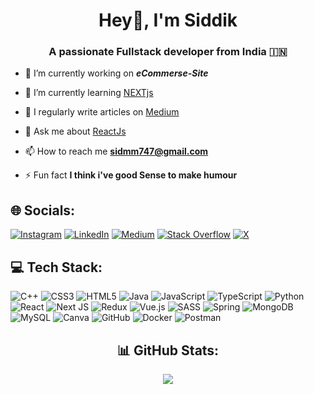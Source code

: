 <h1 align="center">Hey👋, I'm Siddik</h1>
<h3 align="center">A passionate Fullstack developer from India 🇮🇳</h3>

- 🔭 I’m currently working on ***eCommerse-Site***

- 🌱 I’m currently learning [NEXTjs](https://nextjs.org/)

- 📝 I regularly write articles on [Medium](Medium)

- 💬 Ask me about [ReactJs](https://react.dev)

- 📫 How to reach me **sidmm747@gmail.com**

- ⚡ Fun fact **I think i've good Sense to make humour**

## 🌐 Socials:
[![Instagram](https://img.shields.io/badge/Instagram-%23E4405F.svg?logo=Instagram&logoColor=white)](https://instagram.com/__Sid.m) [![LinkedIn](https://img.shields.io/badge/LinkedIn-%230077B5.svg?logo=linkedin&logoColor=white)](https://linkedin.com/in/siddik-mulla-214a33258) [![Medium](https://img.shields.io/badge/Medium-12100E?logo=medium&logoColor=white)](https://medium.com/@sidmm747) [![Stack Overflow](https://img.shields.io/badge/-Stackoverflow-FE7A16?logo=stack-overflow&logoColor=white)](https://stackoverflow.com/users/siddik-mulla) [![X](https://img.shields.io/badge/X-black.svg?logo=X&logoColor=white)](https://x.com/__sid_m) 



## 💻 Tech Stack:
![C++](https://img.shields.io/badge/c++-%2300599C.svg?style=for-the-badge&logo=c%2B%2B&logoColor=white) ![CSS3](https://img.shields.io/badge/css3-%231572B6.svg?style=for-the-badge&logo=css3&logoColor=white) ![HTML5](https://img.shields.io/badge/html5-%23E34F26.svg?style=for-the-badge&logo=html5&logoColor=white) ![Java](https://img.shields.io/badge/java-%23ED8B00.svg?style=for-the-badge&logo=openjdk&logoColor=white) ![JavaScript](https://img.shields.io/badge/javascript-%23323330.svg?style=for-the-badge&logo=javascript&logoColor=%23F7DF1E) ![TypeScript](https://img.shields.io/badge/typescript-%23007ACC.svg?style=for-the-badge&logo=typescript&logoColor=white) ![Python](https://img.shields.io/badge/python-3670A0?style=for-the-badge&logo=python&logoColor=ffdd54) ![React](https://img.shields.io/badge/react-%2320232a.svg?style=for-the-badge&logo=react&logoColor=%2361DAFB) ![Next JS](https://img.shields.io/badge/Next-black?style=for-the-badge&logo=next.js&logoColor=white) ![Redux](https://img.shields.io/badge/redux-%23593d88.svg?style=for-the-badge&logo=redux&logoColor=white) ![Vue.js](https://img.shields.io/badge/vue.js-%2335495e.svg?style=for-the-badge&logo=vuedotjs&logoColor=%234FC08D) ![SASS](https://img.shields.io/badge/SASS-hotpink.svg?style=for-the-badge&logo=SASS&logoColor=white) ![Spring](https://img.shields.io/badge/spring-%236DB33F.svg?style=for-the-badge&logo=spring&logoColor=white) ![MongoDB](https://img.shields.io/badge/MongoDB-%234ea94b.svg?style=for-the-badge&logo=mongodb&logoColor=white) ![MySQL](https://img.shields.io/badge/mysql-4479A1.svg?style=for-the-badge&logo=mysql&logoColor=white) ![Canva](https://img.shields.io/badge/Canva-%2300C4CC.svg?style=for-the-badge&logo=Canva&logoColor=white) ![GitHub](https://img.shields.io/badge/github-%23121011.svg?style=for-the-badge&logo=github&logoColor=white) ![Docker](https://img.shields.io/badge/docker-%230db7ed.svg?style=for-the-badge&logo=docker&logoColor=white) ![Postman](https://img.shields.io/badge/Postman-FF6C37?style=for-the-badge&logo=postman&logoColor=white)

<div align="center">

## 📊 GitHub Stats:
![](https://github-readme-streak-stats.herokuapp.com/?user=SiddikMulla&theme=dark&hide_border=false) <br>


### 
